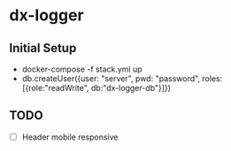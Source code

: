 # dx-logger

## Initial Setup
- docker-compose -f stack.yml up
- db.createUser({user: "server", pwd: "password", roles: [{role:"readWrite", db:"dx-logger-db"}]})


## TODO 
- [ ] Header mobile responsive